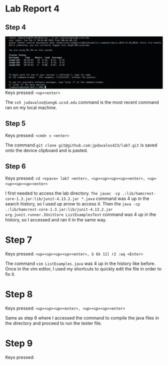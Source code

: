 # Lab Report 4

## Step 4

![Image](lab-report-4-pics/step4.png)
Keys pressed: `<up><enter>`

The `ssh judavalos@ieng6.ucsd.edu` command is the most recent command ran on my local machine.

## Step 5
Keys pressed: `<cmd> v <enter>`

The command `git clone git@github.com:jpdavalos423/lab7.git` is saved onto the device clipboard and is pasted.

## Step 6
Keys pressed: `cd <space> lab7 <enter>, <up><up><up><up><enter>, <up><up><up><up><enter>`

I first needed to access the lab directory. `The javac -cp .:lib/hamcrest-core-1.3.jar:lib/junit-4.13.2.jar *.java` command was 4 up in the search history, so I used up arrow to access it. Then the `java -cp .:lib/hamcrest-core-1.3.jar:lib/junit-4.13.2.jar org.junit.runner.JUnitCore ListExamplesTest` command was 4 up in the history, so I accessed and ran it in the same way.

# Step 7
Keys pressed: `<up><up><up><up><enter>, G 6k 11l r2 :wq <Enter>`

The command `vim ListExamples.java` was 4 up in the history like before. Once in the vim editor, I used my shortcuts to quickly edit the file in order to fix it.

# Step 8
Keys pressed: `<up><up><up><enter>, <up><up><up><enter>`

Same as step 6 where I accessed the command to compile the java files in the directory and proceed to run the tester file.

# Step 9
Keys pressed: 

